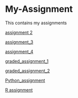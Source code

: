 # My-Assignment
This contains my assignments

[assignment 2](https://github.com/WilliamYap711/My-Assignment/blob/master/assignment2%20(for%20upload).ipynb)

[assignment_3](https://github.com/WilliamYap711/My-Assignment/blob/master/assignment3-checkpoint.ipynb)

[assignment_4](https://github.com/WilliamYap711/My-Assignment/blob/master/assignment4%20(1).ipynb)

[graded_assignment_1](https://github.com/WilliamYap711/My-Assignment/blob/master/Graded_assignment1%20(1).ipynb)

[graded_assignment_2](https://github.com/WilliamYap711/My-Assignment/blob/master/Graded_assignment_2%20(1).ipynb)

[Python_assignment](https://github.com/WilliamYap711/My-Assignment/blob/master/exam_june_7_2018%20(2).ipynb)

[R assignment](https://github.com/WilliamYap711/My-Assignment/blob/master/Exam_student%20(2).ipynb)
